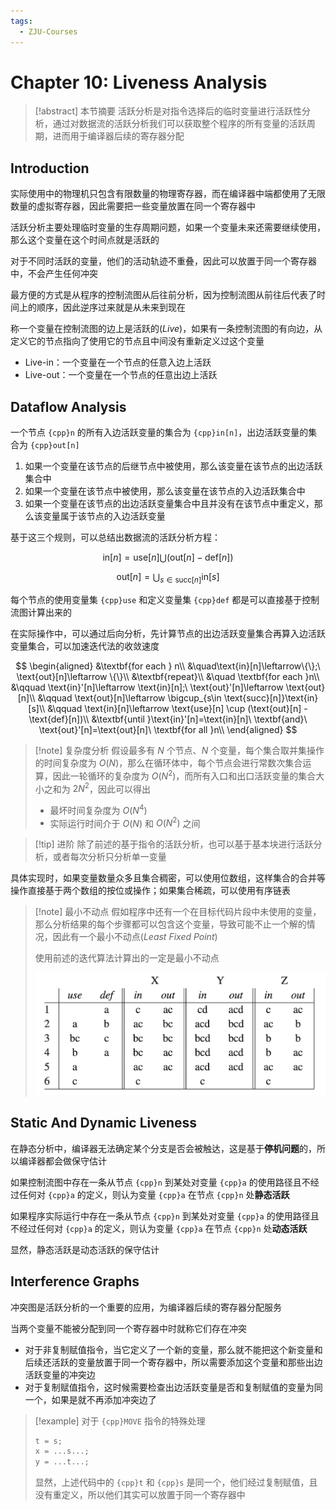 ```yaml
---
tags:
  - ZJU-Courses
---
```


# Chapter 10: Liveness Analysis

> [!abstract] 本节摘要
> 活跃分析是对指令选择后的临时变量进行活跃性分析，通过对数据流的活跃分析我们可以获取整个程序的所有变量的活跃周期，进而用于编译器后续的寄存器分配

## Introduction

实际使用中的物理机只包含有限数量的物理寄存器，而在编译器中端都使用了无限数量的虚拟寄存器，因此需要把一些变量放置在同一个寄存器中

活跃分析主要处理临时变量的生存周期问题，如果一个变量未来还需要继续使用，那么这个变量在这个时间点就是活跃的

对于不同时活跃的变量，他们的活动轨迹不重叠，因此可以放置于同一个寄存器中，不会产生任何冲突

最方便的方式是从程序的控制流图从后往前分析，因为控制流图从前往后代表了时间上的顺序，因此逆序过来就是从未来到现在

称一个变量在控制流图的边上是活跃的(*Live*)，如果有一条控制流图的有向边，从定义它的节点指向了使用它的节点且中间没有重新定义过这个变量

- Live-in：一个变量在一个节点的任意入边上活跃
- Live-out：一个变量在一个节点的任意出边上活跃

## Dataflow Analysis

一个节点 `{cpp}n` 的所有入边活跃变量的集合为 `{cpp}in[n]`，出边活跃变量的集合为 `{cpp}out[n]`

1. 如果一个变量在该节点的后继节点中被使用，那么该变量在该节点的出边活跃集合中
2. 如果一个变量在该节点中被使用，那么该变量在该节点的入边活跃集合中
3. 如果一个变量在该节点的出边活跃变量集合中且并没有在该节点中重定义，那么该变量属于该节点的入边活跃变量

基于这三个规则，可以总结出数据流的活跃分析方程：

$$
\text{in}[n]=\text{use}[n]\bigcup(\text{out}[n]-\text{def}[n])
$$

$$
\text{out}[n]=\mathop{\bigcup}_{s\in\text{succ}[n]}\text{in}[s]
$$

每个节点的使用变量集 `{cpp}use` 和定义变量集 `{cpp}def` 都是可以直接基于控制流图计算出来的

在实际操作中，可以通过后向分析，先计算节点的出边活跃变量集合再算入边活跃变量集合，可以加速迭代法的收敛速度

$$
\begin{aligned}
&\textbf{for each } n\\
&\quad\text{in}[n]\leftarrow\{\};\ \text{out}[n]\leftarrow \{\}\\
&\textbf{repeat}\\
&\quad \textbf{for each }n\\
&\qquad \text{in}'[n]\leftarrow \text{in}[n];\ \text{out}'[n]\leftarrow \text{out}[n]\\
&\qquad \text{out}[n]\leftarrow \bigcup_{s\in \text{succ}[n]}\text{in}[s]\\
&\qquad \text{in}[n]\leftarrow \text{use}[n] \cup (\text{out}[n] - \text{def}[n])\\
&\textbf{until }\text{in}'[n]=\text{in}[n]\ \textbf{and}\ \text{out}'[n]=\text{out}[n]\ \textbf{for all }n\\
\end{aligned}
$$

> [!note] 复杂度分析
> 假设最多有 $N$ 个节点、$N$ 个变量，每个集合取并集操作的时间复杂度为 $O(N)$，那么在循环体中，每个节点会进行常数次集合运算，因此一轮循环的复杂度为 $O(N^2)$，而所有入口和出口活跃变量的集合大小之和为 $2N^2$，因此可以得出
> - 最坏时间复杂度为 $O(N^4)$
> - 实际运行时间介于 $O(N)$ 和 $O(N^2)$ 之间

> [!tip] 进阶
> 除了前述的基于指令的活跃分析，也可以基于基本块进行活跃分析，或者每次分析只分析单一变量

具体实现时，如果变量数量众多且集合稠密，可以使用位数组，这样集合的合并等操作直接基于两个数组的按位或操作；如果集合稀疏，可以使用有序链表

> [!note] 最小不动点
> 假如程序中还有一个在目标代码片段中未使用的变量，那么分析结果的每个步骤都可以包含这个变量，导致可能不止一个解的情况，因此有一个最小不动点(*Least Fixed Point*)
> 
> 使用前述的迭代算法计算出的一定是最小不动点
> 
> ![Least Fixed Point](assets/LeastFixedPoint.png)

## Static And Dynamic Liveness

在静态分析中，编译器无法确定某个分支是否会被触达，这是基于**停机问题**的，所以编译器都会做保守估计

如果控制流图中存在一条从节点 `{cpp}n` 到某处对变量 `{cpp}a` 的使用路径且不经过任何对 `{cpp}a` 的定义，则认为变量 `{cpp}a` 在节点 `{cpp}n` 处**静态活跃**

如果程序实际运行中存在一条从节点 `{cpp}n` 到某处对变量 `{cpp}a` 的使用路径且不经过任何对 `{cpp}a` 的定义，则认为变量 `{cpp}a` 在节点 `{cpp}n` 处**动态活跃**

显然，静态活跃是动态活跃的保守估计

## Interference Graphs

冲突图是活跃分析的一个重要的应用，为编译器后续的寄存器分配服务

当两个变量不能被分配到同一个寄存器中时就称它们存在冲突

- 对于非复制赋值指令，当它定义了一个新的变量，那么就不能把这个新变量和后续还活跃的变量放置于同一个寄存器中，所以需要添加这个变量和那些出边活跃变量的冲突边
- 对于复制赋值指令，这时候需要检查出边活跃变量是否和复制赋值的变量为同一个，如果是就不再添加冲突边了

> [!example] 对于 `{cpp}MOVE` 指令的特殊处理
> ```cpp title:"Copy Move"
> t = s;
> x = ...s...;
> y = ...t...;
> ```
> 
> 显然，上述代码中的 `{cpp}t` 和 `{cpp}s` 是同一个，他们经过复制赋值，且没有重定义，所以他们其实可以放置于同一个寄存器中
